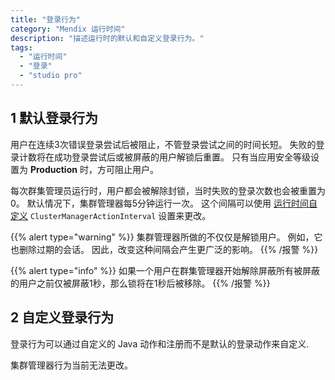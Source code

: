 ```yaml
---
title: "登录行为"
category: "Mendix 运行时间"
description: "描述运行时的默认和自定义登录行为。"
tags:
  - "运行时间"
  - "登录"
  - "studio pro"
---
```


## 1 默认登录行为

用户在连续3次错误登录尝试后被阻止，不管登录尝试之间的时间长短。 失败的登录计数将在成功登录尝试后或被屏蔽的用户解锁后重置。 只有当应用安全等级设置为 **Production** 时，方可阻止用户。

每次群集管理员运行时，用户都会被解除封锁，当时失败的登录次数也会被重置为 0。 默认情况下，集群管理器每5分钟运行一次。 这个间隔可以使用 [运行时间自定义](custom-settings) `ClusterManagerActionInterval` 设置来更改。

{{% alert type="warning" %}}
集群管理器所做的不仅仅是解锁用户。 例如，它也删除过期的会话。 因此，改变这种间隔会产生更广泛的影响。
{{% /报警 %}}

{{% alert type="info" %}}
如果一个用户在群集管理器开始解除屏蔽所有被屏蔽的用户之前仅被屏蔽1秒，那么锁将在1秒后被移除。
{{% /报警 %}}

## 2 自定义登录行为

登录行为可以通过自定义的 Java 动作和注册而不是默认的登录动作来自定义.

集群管理器行为当前无法更改。
